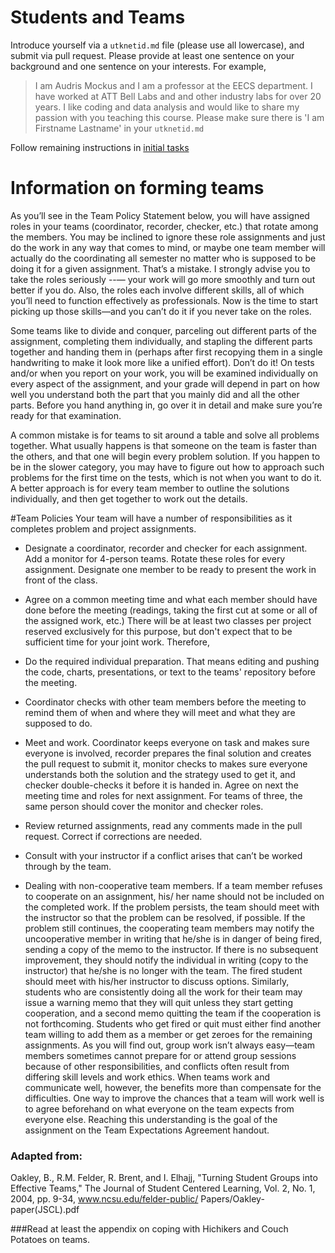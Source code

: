 Students and Teams
========

Introduce yourself via a `utknetid.md` file (please use all lowercase), and submit via pull request.
Please provide at least one sentence on your background and one sentence on your interests. For example,
> I am Audris Mockus and I am a professor at the EECS department. I have worked at ATT Bell Labs and 
> and other industry labs for over 20 years. I like coding and data analysis and would like to share my 
> passion with you teaching this course. 
Please make sure there is 'I am Firstname Lastname' in your `utknetid.md`

Follow remaining instructions in [initial tasks](https://github.com/fdac18/students/blob/master/Preliminary.md)


Information on forming teams
===================================

As you’ll see in the Team Policy Statement below, you
will have assigned roles in your teams (coordinator, recorder, checker, etc.) 
that rotate among the members. You may be inclined to ignore these role
assignments and just do the work in any way that
comes to mind, or maybe one team member will
actually do the coordinating all semester no matter who is supposed
to be doing it for a given
assignment. That’s a mistake. I strongly advise you
to take the roles seriously --— your work will go more
smoothly and turn out better if you do. Also, the
roles each involve different skills, all of which you’ll
need to function effectively as professionals. Now
is the time to start picking up those skills—and you
can’t do it if you never take on the roles.

Some teams like to divide and conquer, parceling
out different parts of the assignment, completing
them individually, and stapling the different parts
together and handing them in (perhaps after first
recopying them in a single handwriting to make it
look more like a unified effort). Don’t do it! On
tests and/or when you report on your work, you
will be examined individually on every aspect of
the assignment, and your grade will depend in part
on how well you understand both the part that you
mainly did and all the other parts. Before you hand
anything in, go over it in detail and make sure
you’re ready for that examination.

A common mistake is for teams to sit around a table
and solve all problems together. What usually happens is that someone on the team is faster than the
others, and that one will begin every problem solution. If you happen to be in the slower category,
you may have to figure out how to approach such
problems for the first time on the tests, which is
not when you want to do it. A better approach is
for every team member to outline the solutions individually, and then get together to work out the
details.


#Team Policies
Your team will have a number of responsibilities as it completes
problem and project assignments. 

* Designate a coordinator, recorder and checker for each
assignment. Add a monitor for 4-person teams.  Rotate these roles
for every assignment. Designate one member to be ready to present
the work in front of the class. 

* Agree on a common meeting time and what each member should have
done before the meeting (readings, taking the first cut at some or
all of the assigned work, etc.)  There will be at least two classes
per project reserved exclusively for this purpose, but don't expect
that to be sufficient time for your joint work. Therefore,

* Do the required individual preparation. That means editing and
pushing the code, charts, presentations, or text to the teams'
repository before the meeting.

* Coordinator checks with other team members before the meeting to
remind them of when and where they will meet and what they are
supposed to do.

* Meet and work. Coordinator keeps everyone on task and makes sure
everyone is involved, recorder prepares the final solution and
creates the pull request to submit it, monitor checks to makes sure
everyone understands both the solution and the strategy used to get
it, and checker double-checks it before it is handed in. Agree on
next the meeting time and roles for next assignment. For teams of
three, the same person should cover the monitor and checker roles.

* Review returned assignments, read any comments made in the pull
 request. Correct if corrections are needed.
 
* Consult with your instructor if a conflict arises that can’t be worked through by the team.

* Dealing with non-cooperative team members. If a team member refuses to cooperate on an assignment, his/
her name should not be included on the completed work. If the problem persists, the team should meet with
the instructor so that the problem can be resolved, if possible. If the problem still continues, the cooperating
team members may notify the uncooperative member in writing that he/she is in danger of being fired,
sending a copy of the memo to the instructor. If there is no subsequent improvement, they should notify the
individual in writing (copy to the instructor) that he/she is no longer with the team. The fired student should
meet with his/her instructor to discuss options. Similarly, students who are consistently doing all the work
for their team may issue a warning memo that they will quit unless they start getting cooperation, and a
second memo quitting the team if the cooperation is not forthcoming. Students who get fired or quit must
either find another team willing to add them as a member or get zeroes for the remaining assignments.
As you will find out, group work isn’t always easy—team members sometimes cannot prepare for or attend
group sessions because of other responsibilities, and conflicts often result from differing skill levels and work
ethics. When teams work and communicate well, however, the benefits more than compensate for the difficulties.
One way to improve the chances that a team will work well is to agree beforehand on what everyone on the team
expects from everyone else. Reaching this understanding is the goal of the assignment on the Team Expectations
Agreement handout.


### Adapted from:
Oakley, B., R.M. Felder, R. Brent, and I. Elhajj, "Turning Student Groups into Effective Teams," The Journal of Student Centered
Learning, Vol. 2, No. 1, 2004, pp. 9-34, www.ncsu.edu/felder-public/
Papers/Oakley-paper(JSCL).pdf

###Read at least the appendix on coping with Hichikers and Couch Potatoes on teams.
